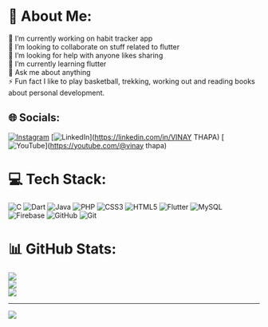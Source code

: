# 💫 About Me:
🔭 I’m currently working on habit tracker app<br>👯 I’m looking to collaborate on stuff related to flutter<br>🤝 I’m looking for help with anyone likes sharing<br>🌱 I’m currently learning flutter <br>💬 Ask me about anything<br>⚡ Fun fact I like to play basketball, trekking, working out and reading books about personal development.


## 🌐 Socials:
[![Instagram](https://img.shields.io/badge/Instagram-%23E4405F.svg?logo=Instagram&logoColor=white)](https://instagram.com/Vi_nay.nay) [![LinkedIn](https://img.shields.io/badge/LinkedIn-%230077B5.svg?logo=linkedin&logoColor=white)](https://linkedin.com/in/VINAY THAPA) [![YouTube](https://img.shields.io/badge/YouTube-%23FF0000.svg?logo=YouTube&logoColor=white)](https://youtube.com/@vinay thapa) 

# 💻 Tech Stack:
![C](https://img.shields.io/badge/c-%2300599C.svg?style=for-the-badge&logo=c&logoColor=white) ![Dart](https://img.shields.io/badge/dart-%230175C2.svg?style=for-the-badge&logo=dart&logoColor=white) ![Java](https://img.shields.io/badge/java-%23ED8B00.svg?style=for-the-badge&logo=openjdk&logoColor=white) ![PHP](https://img.shields.io/badge/php-%23777BB4.svg?style=for-the-badge&logo=php&logoColor=white) ![CSS3](https://img.shields.io/badge/css3-%231572B6.svg?style=for-the-badge&logo=css3&logoColor=white) ![HTML5](https://img.shields.io/badge/html5-%23E34F26.svg?style=for-the-badge&logo=html5&logoColor=white) ![Flutter](https://img.shields.io/badge/Flutter-%2302569B.svg?style=for-the-badge&logo=Flutter&logoColor=white) ![MySQL](https://img.shields.io/badge/mysql-4479A1.svg?style=for-the-badge&logo=mysql&logoColor=white) ![Firebase](https://img.shields.io/badge/firebase-a08021?style=for-the-badge&logo=firebase&logoColor=ffcd34) ![GitHub](https://img.shields.io/badge/github-%23121011.svg?style=for-the-badge&logo=github&logoColor=white) ![Git](https://img.shields.io/badge/git-%23F05033.svg?style=for-the-badge&logo=git&logoColor=white)
# 📊 GitHub Stats:
![](https://github-readme-stats.vercel.app/api?username=findmebyvinay&theme=dark&hide_border=false&include_all_commits=true&count_private=true)<br/>
![](https://github-readme-streak-stats.herokuapp.com/?user=findmebyvinay&theme=dark&hide_border=false)<br/>
![](https://github-readme-stats.vercel.app/api/top-langs/?username=findmebyvinay&theme=dark&hide_border=false&include_all_commits=true&count_private=true&layout=compact)

---
[![](https://visitcount.itsvg.in/api?id=findmebyvinay&icon=0&color=0)](https://visitcount.itsvg.in)

<!-- Proudly created with GPRM ( https://gprm.itsvg.in ) -->
